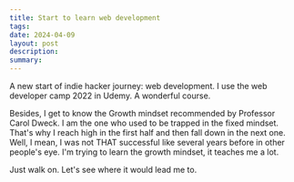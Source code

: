 ```yaml
---
title: Start to learn web development
tags: 
date: 2024-04-09
layout: post
description: 
summary:
---
```


A new start of indie hacker journey: web development. I use the web developer camp 2022  in Udemy. A wonderful course.

Besides, I get to know the Growth mindset recommended by Professor Carol Dweck. I am the one who used to be trapped in the fixed mindset. That's why I reach high in the first half and then fall down in the next one. Well, I mean, I was not THAT successful like several years before in other people's eye. I'm trying to learn the growth mindset, it teaches me a lot.

Just walk on. Let's see where it would lead me to.
